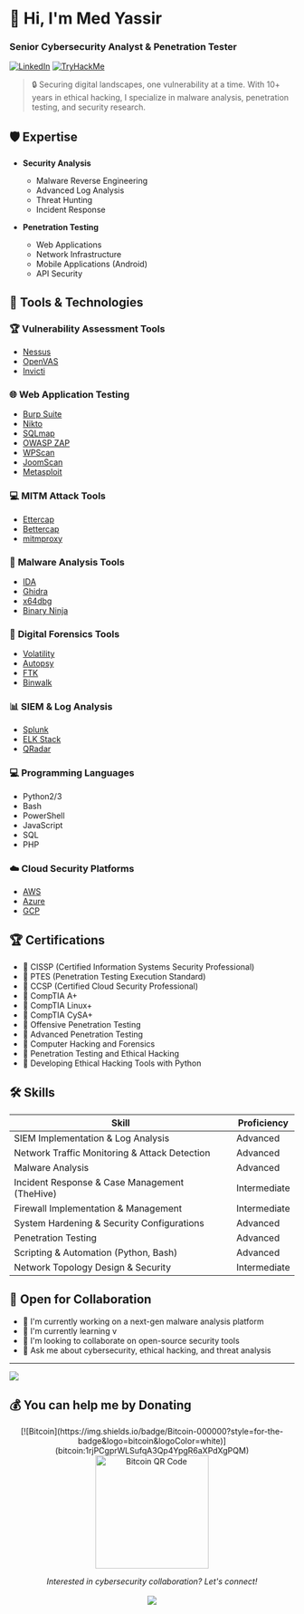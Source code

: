 # 👋 Hi, I'm Med Yassir
### Senior Cybersecurity Analyst & Penetration Tester

[![LinkedIn](https://img.shields.io/badge/LinkedIn-0077B5?style=for-the-badge&logo=linkedin&logoColor=white)](https://www.linkedin.com/in/mohamed-yassir-lazrak/)
[![TryHackMe](https://img.shields.io/badge/TryHackMe-1DA1F2?style=for-the-badge&logo=tryhackme&logoColor=white)](https://tryhackme.com/r/p/V1rusNo1r)

> 🔒 Securing digital landscapes, one vulnerability at a time. With 10+ years in ethical hacking, I specialize in malware analysis, penetration testing, and security research.

## 🛡️ Expertise

- **Security Analysis**
  - Malware Reverse Engineering
  - Advanced Log Analysis
  - Threat Hunting
  - Incident Response
  
- **Penetration Testing**
  - Web Applications
  - Network Infrastructure
  - Mobile Applications (Android)
  - API Security

## 🔧 Tools & Technologies

### 🏆 **Vulnerability Assessment Tools**
- [Nessus](https://www.tenable.com/products/nessus)
- [OpenVAS](https://www.openvas.org/)
- [Invicti](https://www.invicti.com/)

### 🌐 **Web Application Testing**
- [Burp Suite](https://portswigger.net/burp)
- [Nikto](https://cirt.net/Nikto2)
- [SQLmap](http://sqlmap.org/)
- [OWASP ZAP](https://www.zaproxy.org/)
- [WPScan](https://wpscan.com/)
- [JoomScan](https://wiki.owasp.org/index.php/Category:OWASP_Joomla_Scan_Project)
- [Metasploit](https://www.metasploit.com/)

### 💻 **MITM Attack Tools**
- [Ettercap](https://www.ettercap-project.org/)
- [Bettercap](https://www.bettercap.org/)
- [mitmproxy](https://mitmproxy.org/)

### 🔬 **Malware Analysis Tools**
- [IDA](https://hex-rays.com/ida-pro/)
- [Ghidra](https://ghidra-sre.org/)
- [x64dbg](https://x64dbg.com/)
- [Binary Ninja](https://binary.ninja/)

### 🔎 **Digital Forensics Tools**
- [Volatility](https://www.volatilityfoundation.org/)
- [Autopsy](https://www.autopsy.com/)
- [FTK](https://accessdata.com/products-services/forensic-toolkit-ftk)
- [Binwalk](https://github.com/ReFirmLabs/binwalk)

### 📊 **SIEM & Log Analysis**
- [Splunk](https://www.splunk.com/)
- [ELK Stack](https://www.elastic.co/elastic-stack)
- [QRadar](https://www.ibm.com/products/qradar-siem)

### 💻 **Programming Languages**
- Python2/3
- Bash
- PowerShell
- JavaScript
- SQL
- PHP

### ☁️ **Cloud Security Platforms**
- [AWS](https://aws.amazon.com/security/)
- [Azure](https://azure.microsoft.com/en-us/solutions/security/)
- [GCP](https://cloud.google.com/security)

## 🏆 Certifications
- 🎯 CISSP (Certified Information Systems Security Professional)
- 🎯 PTES (Penetration Testing Execution Standard)
- 🎯 CCSP (Certified Cloud Security Professional)
- 🎯 CompTIA A+
- 🎯 CompTIA Linux+
- 🎯 CompTIA CySA+
- 🎯 Offensive Penetration Testing
- 🎯 Advanced Penetration Testing
- 🎯 Computer Hacking and Forensics
- 🎯 Penetration Testing and Ethical Hacking
- 🎯 Developing Ethical Hacking Tools with Python

## 🛠️ Skills

| **Skill**                                          | **Proficiency** |
|----------------------------------------------------|-----------------|
| SIEM Implementation & Log Analysis                 | Advanced        |
| Network Traffic Monitoring & Attack Detection      | Advanced        |
| Malware Analysis                                   | Advanced        |
| Incident Response & Case Management (TheHive)      | Intermediate    |
| Firewall Implementation & Management               | Intermediate    |
| System Hardening & Security Configurations         | Advanced        |
| Penetration Testing                                | Advanced        |
| Scripting & Automation (Python, Bash)              | Advanced        |
| Network Topology Design & Security                 | Intermediate    |

## 🤝 Open for Collaboration

- 🔭 I'm currently working on a next-gen malware analysis platform
- 🌱 I'm currently learning v
- 👯 I'm looking to collaborate on open-source security tools
- 💬 Ask me about cybersecurity, ethical hacking, and threat analysis

---
[![](https://visitcount.itsvg.in/api?id=v1rusno1r&label=Profile%20Views&pretty=false)](https://visitcount.itsvg.in)

## 💰 You can help me by Donating
<p align="center">
  [![Bitcoin](https://img.shields.io/badge/Bitcoin-000000?style=for-the-badge&logo=bitcoin&logoColor=white)](bitcoin:1rjPCgprWLSufqA3Qp4YpgR6aXPdXgPQM)

<a href="bitcoin:1rjPCgprWLSufqA3Qp4YpgR6aXPdXgPQM">
  <img src="https://i.ibb.co/MkywcKR/qr.png" alt="Bitcoin QR Code" width="200"/>
</a>
</p>

<p align="center">
  <i>Interested in cybersecurity collaboration? Let's connect!</i>
  <br><br>
  <a href="mailto:lazrak.yasser@gmail.com">
    <img src="https://img.shields.io/badge/Email-D14836?style=for-the-badge&logo=gmail&logoColor=white"/>
  </a>
</p>
